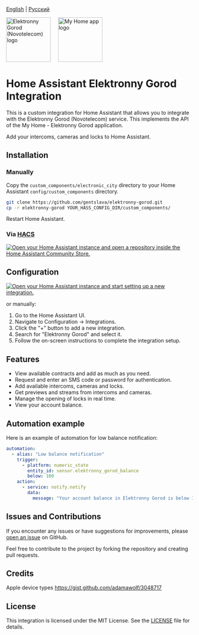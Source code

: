 [English](/README.md) | [Русский](/README.ru_RU.md)

<a href="https://2090000.ru/domofony/"><img src="https://domconnect.ru/uploads/2434555b0__domconnect.ru.png" alt="Elektronny Gorod (Novotelecom) logo" height="120"/></a>
&nbsp;&nbsp;&nbsp;
<a href="https://play.google.com/store/apps/details?id=ru.inetra.intercom"><img src="https://play-lh.googleusercontent.com/eCp35NcuGq1V0igXhGrPE6tprf7wGg00dY6TuVvRrqRSiEMTS6yQePuWxEIx3G0EMJ0l=w240-h480-rw" alt="My Home app logo" height="120"/></a>

# Home Assistant Elektronny Gorod Integration

This is a custom integration for Home Assistant that allows you to integrate with the Elektronny Gorod (Novotelecom) service. This implements the API of the My Home - Elektronny Gorod application.

Add your intercoms, cameras and locks to Home Assistant.

## Installation

### Manually

Copy the `custom_components/electronic_city` directory to your Home Assistant `config/custom_components` directory.

```bash
git clone https://github.com/gentslava/elektronny-gorod.git
cp -r elektronny-gorod YOUR_HASS_CONFIG_DIR/custom_components/
```

Restart Home Assistant.


### Via [HACS](https://hacs.xyz/)
<a href="https://my.home-assistant.io/redirect/hacs_repository/?owner=gentslava&repository=elektronny-gorod&category=integration" target="_blank"><img src="https://my.home-assistant.io/badges/hacs_repository.svg" alt="Open your Home Assistant instance and open a repository inside the Home Assistant Community Store." /></a>

## Configuration
<a href="https://my.home-assistant.io/redirect/config_flow_start/?domain=elektronny_gorod" target="_blank"><img src="https://my.home-assistant.io/badges/config_flow_start.svg" alt="Open your Home Assistant instance and start setting up a new integration." /></a>

or manually:

1. Go to the Home Assistant UI.
2. Navigate to Configuration -> Integrations.
3. Click the "+" button to add a new integration.
4. Search for "Elektronny Gorod" and select it.
5. Follow the on-screen instructions to complete the integration setup.

## Features

- View available contracts and add as much as you need.
- Request and enter an SMS code or password for authentication.
- Add available intercoms, cameras and locks.
- Get previews and streams from intercoms and cameras.
- Manage the opening of locks in real time.
- View your account balance.

## Automation example
Here is an example of automation for low balance notification:

```yaml
automation:
  - alias: "Low balance notification"
    trigger:
      - platform: numeric_state
        entity_id: sensor.elektronny_gorod_balance
        below: 100
    action:
      - service: notify.notify
        data:
          message: "Your account balance in Elektronny Gorod is below 100 rubles."
```

## Issues and Contributions

If you encounter any issues or have suggestions for improvements, please [open an issue](https://github.com/gentslava/elektronny-gorod/issues) on GitHub.

Feel free to contribute to the project by forking the repository and creating pull requests.

## Credits

Apple device types https://gist.github.com/adamawolf/3048717

## License

This integration is licensed under the MIT License. See the [LICENSE](LICENSE) file for details.
